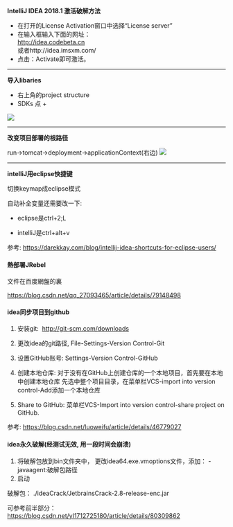 

**IntelliJ IDEA 2018.1 激活破解方法**

- 在打开的License Activation窗口中选择“License server”
- 在输入框输入下面的网址：  
http://idea.codebeta.cn  
或者http://idea.imsxm.com/  
- 点击：Activate即可激活。

---

**导入libaries**

- 右上角的project structure
- SDKs 点 + 

![](https://i.imgur.com/JNh9pEU.png)

---

**改变项目部署的根路径**

run->tomcat->deployment->applicationContext(右边)
![](https://i.imgur.com/4BlFZO3.png)

---

**intelliJ用eclipse快捷键**

切换keymap成eclipse模式


自动补全变量还需要改一下: 

- eclipse是ctrl+2;L

- intelliJ是ctrl+alt+v

参考:
https://darekkay.com/blog/intellij-idea-shortcuts-for-eclipse-users/

#### 熱部署JRebel

文件在百度網盤的裏

https://blog.csdn.net/qq_27093465/article/details/79148498

 #### idea同步项目到github

1. 安装git:  <http://git-scm.com/downloads> 

2. 更改idea的git路径, File-Settings-Version Control-Git  

3. 设置GitHub账号: Settings-Version Control-GitHub

4. 创建本地仓库: 对于没有在GitHub上创建仓库的一个本地项目，首先要在本地中创建本地仓库
   先选中整个项目目录，在菜单栏VCS-import into version control-Add添加一个本地仓库

5. Share to GitHub: 菜单栏VCS-Import into version control-share project on GitHub.

参考: https://blog.csdn.net/luoweifu/article/details/46779027

#### idea永久破解(经测试无效, 用一段时间会崩溃)

1. 将破解包放到bin文件夹中， 更改idea64.exe.vmoptions文件，添加： -javaagent:破解包路径
2. 启动

破解包： ./ideaCrack/JetbrainsCrack-2.8-release-enc.jar

可参考前半部分： https://blog.csdn.net/yl1712725180/article/details/80309862

